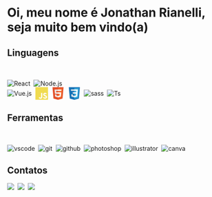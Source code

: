 # Oi, meu nome é Jonathan Rianelli, seja muito bem vindo(a)
  
## Linguagens

<div style="display: inline_block"><br>
  
  <img align="center" alt="React" height="30" src="https://cdn.jsdelivr.net/gh/devicons/devicon/icons/react/react-original.svg" />&nbsp;
  <img align="center" alt="Node.js" height="30" src="https://cdn.jsdelivr.net/gh/devicons/devicon@latest/icons/nodejs/nodejs-plain-wordmark.svg" />&nbsp;       
  <img align="center" alt="Vue.js" height="30" src="https://cdn.jsdelivr.net/gh/devicons/devicon/icons/vuejs/vuejs-original.svg" />&nbsp;
  <img align="center" alt="Js" height="30" src="https://raw.githubusercontent.com/devicons/devicon/master/icons/javascript/javascript-plain.svg">&nbsp;
  <img align="center" alt="HTML" height="30" src="https://raw.githubusercontent.com/devicons/devicon/master/icons/html5/html5-original.svg">&nbsp;
  <img align="center" alt="CSS" height="30" src="https://raw.githubusercontent.com/devicons/devicon/master/icons/css3/css3-original.svg">&nbsp;
  <img align="center" alt="sass" height="30" src="https://cdn.jsdelivr.net/gh/devicons/devicon/icons/sass/sass-original.svg">&nbsp;
  <img align="center" alt="Ts" height="30" src="https://cdn.jsdelivr.net/gh/devicons/devicon/icons/typescript/typescript-original.svg" />&nbsp;
  
</div>

## Ferramentas 
    
<div style="display: inline_block"><br>

  <img align="center" alt="vscode" height="30" src="https://cdn.jsdelivr.net/gh/devicons/devicon/icons/vscode/vscode-original.svg">&nbsp;
  <img align="center" alt="git" height="30" src="https://cdn.jsdelivr.net/gh/devicons/devicon/icons/git/git-original.svg">&nbsp;
  <img align="center" alt="github" height="30" src="https://cdn3.iconfinder.com/data/icons/inficons/512/github.png">&nbsp;
  <img align="center" alt="photoshop" height="30" src="https://cdn.jsdelivr.net/gh/devicons/devicon/icons/photoshop/photoshop-line.svg">&nbsp;
  <img align="center" alt="illustrator" height="30" src="https://cdn.jsdelivr.net/gh/devicons/devicon/icons/illustrator/illustrator-line.svg">&nbsp;
  <img align="center" alt="canva" height="30" src="https://cdn.jsdelivr.net/gh/devicons/devicon/icons/canva/canva-original.svg" />&nbsp;
  
</div>

  
## Contatos

<div>
  <a href="https://www.linkedin.com/in/jonathan-rianelli-de-oliveira-409609228/" target="_blank"><img src="https://img.shields.io/badge/-LinkedIn-%230077B5?style=for-the-badge&logo=linkedin&logoColor=white" target="_blank"></a>&nbsp;
  <a href="mailto:jonthanrdo@gmail.com" target="_blank"><img src="https://img.shields.io/badge/Gmail-D14836?style=for-the-badge&logo=gmail&logoColor=white" target="_blank"></a>&nbsp;
  <a href="https://wa.me/5532999155737" target="_blank"><img src="https://img.shields.io/badge/WhatsApp-25D366?style=for-the-badge&logo=whatsapp&logoColor=white" target="_blank"></a>&nbsp;
</div>
